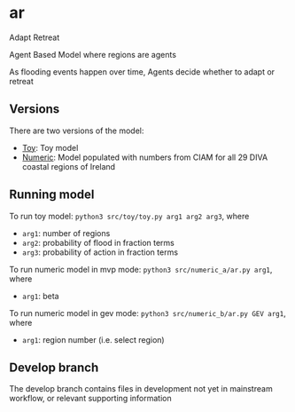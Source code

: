 # ar

Adapt Retreat

Agent Based Model where regions are agents

As flooding events happen over time, Agents decide whether to adapt or retreat


## Versions

There are two versions of the model:
* [Toy](./src/toy): Toy model
* [Numeric](./src/numeric): Model populated with numbers from CIAM for all 29 DIVA coastal regions of Ireland


## Running model

To run toy model: ``python3 src/toy/toy.py arg1 arg2 arg3``, where
* ``arg1``: number of regions
* ``arg2``: probability of flood in fraction terms
* ``arg3``: probability of action in fraction terms

To run numeric model in mvp mode: ``python3 src/numeric_a/ar.py arg1``, where
* ``arg1``: beta

To run numeric model in gev mode: ``python3 src/numeric_b/ar.py GEV arg1``, where
* ``arg1``: region number (i.e. select region)


## Develop branch
The develop branch contains files in development not yet in mainstream workflow, or relevant supporting information